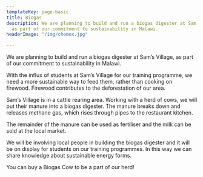 ```yaml
---
templateKey: page-basic
title: Biogas
description: We are planning to build and run a biogas digester at Sam’s Village,
  as part of our commitment to sustainability in Malawi.
headerImage: "/img/chemex.jpg"

---
```

We are planning to build and run a biogas digester at Sam’s Village, as part of our commitment to sustainability in Malawi.

With the influx of students at Sam’s Village for our training programme, we need a more sustainable way to feed them, rather than cooking on firewood. Firewood contributes to the deforestation of our area.

Sam’s Village is in a cattle rearing area. Working with a herd of cows, we will put their manure into a biogas digester. The manure breaks down and releases methane gas, which rises through pipes to the restaurant kitchen.

The remainder of the manure can be used as fertiliser and the milk can be sold at the local market.

We will be involving local people in building the biogas digester and it will be on display for students on our training programmes. In this way we can share knowledge about sustainable energy forms.

You can buy a Biogas Cow to be a part of our herd!